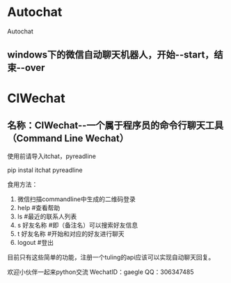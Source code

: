 # Autochat
Autochat
## windows下的微信自动聊天机器人，开始--start，结束--over


# ClWechat
## 名称：ClWechat--一个属于程序员的命令行聊天工具（Command Line Wechat）

使用前请导入itchat，pyreadline

pip instal itchat pyreadline

食用方法：

1. 微信扫描commandline中生成的二维码登录
2. help #查看帮助
3. ls #最近的联系人列表
4. s 好友名称  #即（备注名）可以搜索好友信息
5. t 好友名称  #开始和对应的好友进行聊天
6. logout  #登出

目前只有这些简单的功能，注册一个tuling的api应该可以实现自动聊天回复。

欢迎小伙伴一起来python交流
WechatID：gaegle
QQ：306347485

